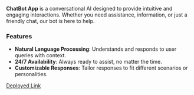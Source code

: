 **ChatBot App** is a conversational AI designed to provide intuitive and engaging interactions.
Whether you need assistance, information, or just a friendly chat, our bot is here to help.

### Features
- **Natural Language Processing**: Understands and responds to user queries with context.
- **24/7 Availability**: Always ready to assist, no matter the time.
- **Customizable Responses**: Tailor responses to fit different scenarios or personalities.

[Deployed Link](https://chatbot-api-omega.vercel.app/)